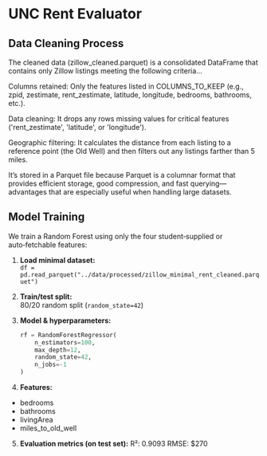 # UNC Rent Evaluator

## Data Cleaning Process

The cleaned data (zillow_cleaned.parquet) is a consolidated DataFrame that contains only Zillow listings meeting the following criteria...

Columns retained: Only the features listed in COLUMNS_TO_KEEP (e.g., zpid, zestimate, rent_zestimate, latitude, longitude, bedrooms, bathrooms, etc.).

Data cleaning: It drops any rows missing values for critical features ('rent_zestimate', 'latitude', or 'longitude').

Geographic filtering: It calculates the distance from each listing to a reference point (the Old Well) and then filters out any listings farther than 5 miles.

It’s stored in a Parquet file because Parquet is a columnar format that provides efficient storage, good compression, and fast querying—advantages that are especially useful when handling large datasets.

## Model Training

We train a Random Forest using only the four student‑supplied or auto‑fetchable features:

1. **Load minimal dataset:**  
   `df = pd.read_parquet("../data/processed/zillow_minimal_rent_cleaned.parquet")`  

2. **Train/test split:**  
   80/20 random split (`random_state=42`)  

3. **Model & hyperparameters:**  
   ```python
   rf = RandomForestRegressor(
       n_estimators=100,
       max_depth=12,
       random_state=42,
       n_jobs=-1
   )

4. **Features:**
- bedrooms
- bathrooms
- livingArea
- miles_to_old_well

5. **Evaluation metrics (on test set):**
R²: 0.9093
RMSE: $270
